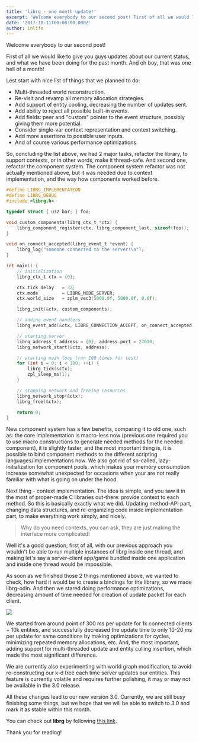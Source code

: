 ```yaml
---
title: 'librg - one month update!'
excerpt: 'Welcome everybody to our second post! First of all we would like to give you guys updates about our current status, and what we have been doing for the past month. And oh boy, that was one hell of a month!'
date: '2017-10-11T00:00:00.000Z'
author: inlife
---
```


Welcome everybody to our second post!

First of all we would like to give you guys updates about our current status, and what we have been doing for the past month. And oh boy, that was one hell of a month!

Lest start with nice list of things that we planned to do:
* Multi-threaded world reconstruction.
* Re-visit and revamp all memory allocation strategies.
* Add support of entity cooling, decreasing the number of updates sent.
* Add ability to reject all possible built-in events.
* Add fields: peer and "custom" pointer to the event structure, possibly giving them more potential.
* Consider single-var context representation and context switching.
* Add more assertions to possible user inputs.
* And of course various performance optimizations.

So, concluding the list above, we had 2 major tasks, refactor the library, to support contexts, or in other words, make it thread-safe. And second one, refactor the component system. The component system refactor was not actually mentioned above, but it was needed due to context implementation, and the way how components worked before.

```c
#define LIBRG_IMPLEMENTATION
#define LIBRG_DEBUG
#include <librg.h>

typedef struct { u32 bar; } foo;

void custom_components(librg_ctx_t *ctx) {
    librg_component_register(ctx, librg_component_last, sizeof(foo));
}

void on_connect_accepted(librg_event_t *event) {
    librg_log("someone connected to the server!\n");
}

int main() {
    // initialization
    librg_ctx_t ctx = {0};

    ctx.tick_delay   = 32;
    ctx.mode         = LIBRG_MODE_SERVER;
    ctx.world_size   = zplm_vec3(5000.0f, 5000.0f, 0.0f);

    librg_init(&ctx, custom_components);

    // adding event handlers
    librg_event_add(&ctx, LIBRG_CONNECTION_ACCEPT, on_connect_accepted);

    // starting server
    librg_address_t address = {0}; address.port = 27010;
    librg_network_start(&ctx, address);

    // starting main loop (run 100 times for test)
    for (int i = 0; i < 100; ++i) {
        librg_tick(&ctx);
        zpl_sleep_ms(1);
    }

    // stopping network and freeing resources
    librg_network_stop(&ctx);
    librg_free(&ctx);

    return 0;
}
```

New component system has a few benefits, comparing it to old one, such as: the core implementation is macro-less now (previous one required you to use macro constructions to generate needed methods for the needed component), it is slightly faster, and the most important thing is, it is possible to bind component methods to the different scripting languages/implementations now. We also got rid of so-called, lazy-initialization for component pools, which makes your memory consumption increase somewhat unexpected for occasions when your are not really familiar with what is going on under the hood.

Next thing - context implementation.
The idea is simple, and you saw it in the most of proper-made C libraries out-there: provide context to each method. So this is basically exactly what we did. Updating method-API part, changing data structures, and re-organizing code inside implementation part, to make everything work simply, and nicely.

>  Why do you need contexts, you can ask, they are just making the interface more complicated!

Well it's a good question, first of all, with our previous approach you wouldn't be able to run multiple instances of librg inside one thread, and making let's say a server-client app/game bundled inside one application and inside one thread would be impossible.

As soon as we finished those 2 things mentioned above, we wanted to check, how hard it would be to create a bindings for the library, so we made librg-odin. And then we stared doing performance optimizations, decreasing amount of time needed for creation of update packet for each client.

![](https://dl.dropboxusercontent.com/s/rgd0vuqyfop81kf/sublime_text_2017-10-03_16-52-17.png)

We started from around point of 300 ms per update for 1k connected clients + 10k entities, and successfully decreased the update time to only 10-20 ms per update for same conditions by making optimizations for cycles, minimizing repeated memory allocations, etc. And, the most important, adding support for multi-threaded update and entity culling insertion, which made the most significant difference.

We are currently also experimenting with world graph modification, to avoid re-constructing our k-d tree each time server updates our entities. This feature is currently volatile and requires further polishing, it may or may not be available in the 3.0 release.

All these changes lead to our new version 3.0.
Currently, we are still busy finishing some things, but we hope that we will be able to switch to 3.0 and mark it as stable within this month.

You can check out **librg** by following [this link](https://github.com/zpl-c/librg).

Thank you for reading!
